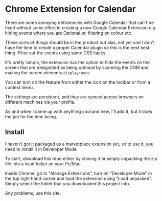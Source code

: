# Chrome Extension for Calendar
There are some annoying deficiencies with Google Calendar that can't be fixed without
some effort in creating a new Google Calendar Extension e.g. hiding events where you are
Optional or, filtering on colour etc.

These sorts of things should be in the product but alas, not yet and I don't have the time to 
create a proper Calendar plugin so this is the next best thing. Filter out the events using some CSS hacks.

It's pretty simple, the extension has the option to hide the events on the screen that are
designated as being optional by scanning the DOM and making the screen elements `display:none`.

You can turn on the feature from either the icon on the toolbar or from a context menu.

The settings are persistent, and they are synced across browsers on different machines via your profile.

As and when I come up with anything cool and new, I'll add it, but it does the job for the time being.

## Install
I haven't got it packaged as a marketplace extension yet, so to use it, you need to
install it in Developer Mode.

To start, download this repo either by cloning it or simply unpacking the zip file into a local
folder on your Pc/Mac.

Inside Chrome, go to "Manage Extensions", turn on "Developer Mode" in the top right hand corner and load
the extension using "Load unpacked". Simply select the folder that you downloaded this
project into.

Any problems, use this site.
